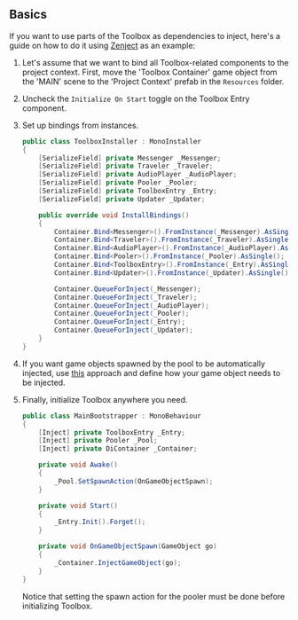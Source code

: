 ## Basics

If you want to use parts of the Toolbox as dependencies to inject, here's a guide on how to do it using [Zenject](https://assetstore.unity.com/packages/tools/utilities/extenject-dependency-injection-ioc-157735?srsltid=AfmBOopX-iTgJndLt6cApiZS7ZYxSwiMYTm6l63iptcGN4dlXiExqWRy) as an example:

1. Let's assume that we want to bind all Toolbox-related components to the project context. First, move the 'Toolbox Container' game object from the 'MAIN' scene to the 'Project Context' prefab in the `Resources` folder.

2. Uncheck the `Initialize On Start` toggle on the Toolbox Entry component.

3. Set up bindings from instances.

    ```C#
    public class ToolboxInstaller : MonoInstaller
    {
        [SerializeField] private Messenger _Messenger;
        [SerializeField] private Traveler _Traveler;
        [SerializeField] private AudioPlayer _AudioPlayer;
        [SerializeField] private Pooler _Pooler;
        [SerializeField] private ToolboxEntry _Entry;
        [SerializeField] private Updater _Updater;

        public override void InstallBindings()
        {
            Container.Bind<Messenger>().FromInstance(_Messenger).AsSingle();
            Container.Bind<Traveler>().FromInstance(_Traveler).AsSingle();
            Container.Bind<AudioPlayer>().FromInstance(_AudioPlayer).AsSingle();
            Container.Bind<Pooler>().FromInstance(_Pooler).AsSingle();
            Container.Bind<ToolboxEntry>().FromInstance(_Entry).AsSingle();
            Container.Bind<Updater>().FromInstance(_Updater).AsSingle();

            Container.QueueForInject(_Messenger);
            Container.QueueForInject(_Traveler);
            Container.QueueForInject(_AudioPlayer);
            Container.QueueForInject(_Pooler);
            Container.QueueForInject(_Entry);
            Container.QueueForInject(_Updater);
        }
    }
    ```

4. If you want game objects spawned by the pool to be automatically injected, use [this](pooler.md#spawn-and-instantiate-actions) approach and define how your game object needs to be injected.

5. Finally, initialize Toolbox anywhere you need.

    ```C#
    public class MainBootstrapper : MonoBehaviour
    {
        [Inject] private ToolboxEntry _Entry;
        [Inject] private Pooler _Pool;
        [Inject] private DiContainer _Container;

        private void Awake()
        {
            _Pool.SetSpawnAction(OnGameObjectSpawn);
        }

        private void Start()
        {
            _Entry.Init().Forget();
        }

        private void OnGameObjectSpawn(GameObject go)
        {
            _Container.InjectGameObject(go);
        }
    }
    ```

    Notice that setting the spawn action for the pooler must be done before initializing Toolbox.